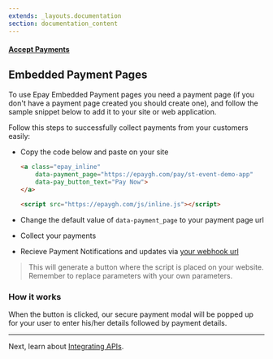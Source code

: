 ```yaml
---
extends: _layouts.documentation
section: documentation_content
---
```


#### [Accept Payments](/docs/payments)
## Embedded Payment Pages

To use Epay Embedded Payment pages you need a payment page (if you don't have a payment page created you should create one), 
and follow the sample snippet below to add it to your site or web application.

Follow this steps to successfully collect payments from your customers easily:
- Copy the code below and paste on your site

    ```html
    <a class="epay_inline"
        data-payment_page="https://epaygh.com/pay/st-event-demo-app"
        data-pay_button_text="Pay Now">
    </a>
            
    <script src="https://epaygh.com/js/inline.js"></script>
    ```
- Change the default value of `data-payment_page` to your payment page url
- Collect your payments
- Recieve Payment Notifications and updates via [your webhook url](https://epaygh.com/settings)

> This will generate a button where the script is placed on your website. Remember to replace parameters with your own parameters.

### How it works
When the button is clicked, our secure payment modal will be popped up for your user to enter his/her details followed by payment details. 

-------

Next, learn about [Integrating APIs](/docs/payment-integrations).
